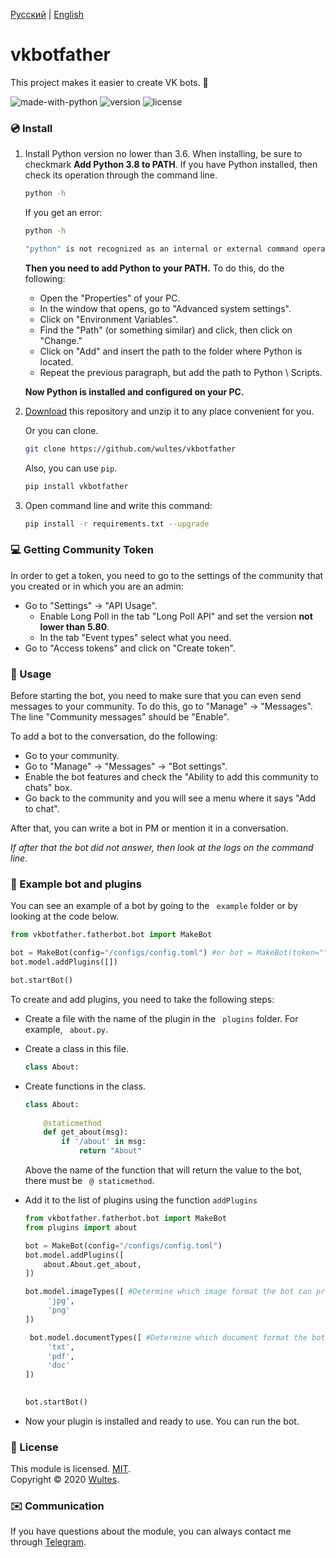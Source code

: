 [Русский](https://github.com/wultes/vkbotfather/blob/master/README.md) | [English](https://github.com/wultes/vkbotfather/blob/master/README_ENG.md)

# vkbotfather

This project makes it easier to create VK bots. 🤖

![made-with-python](https://img.shields.io/badge/Made%20with%20-Python-blue)
![version](https://img.shields.io/pypi/v/vkbotfather?color=blue)
![license](https://img.shields.io/github/license/wultes/vkbotfather)

### 💿 Install

1. Install Python version no lower than 3.6. When installing, be sure to checkmark **Add Python 3.8 to PATH**. If you have Python installed, then check its operation through the command line.

   ```bash
   python -h
   ```

   If you get an error:

   ```bash
   python -h
   
   "python" is not recognized as an internal or external command operable program or batch file.
   ```

   **Then you need to add Python to your PATH.** To do this, do the following:

   - Open the "Properties" of your PC.
   - In the window that opens, go to "Advanced system settings".
   - Click on "Environment Variables".
   - Find the "Path" (or something similar) and click, then click on "Change."
   - Click on "Add" and insert the path to the folder where Python is located.
   - Repeat the previous paragraph, but add the path to Python \ Scripts.

   **Now Python is installed and configured on your PC.**

2. [Download](https://github.com/wultes/vkbotfather/archive/master.zip) this repository and unzip it to any place convenient for you.

   Or you can clone.

   ```bash
   git clone https://github.com/wultes/vkbotfather
   ```

   Also, you can use ```pip```.

   ```bash
   pip install vkbotfather
   ```

3. Open command line and write this command:

   ```bash
   pip install -r requirements.txt --upgrade
   ```

    


### 💻 Getting Community Token

In order to get a token, you need to go to the settings of the community that you created or in which you are an admin:

- Go to "Settings" -> "API Usage".
  - Enable Long Poll in the tab "Long Poll API" and set the version **not lower than 5.80**.
  - In the tab "Event types" select what you need.
- Go to "Access tokens" and click on "Create token".



### 🚀 Usage

Before starting the bot, you need to make sure that you can even send messages to your community. To do this, go to "Manage" -> "Messages". The line "Community messages" should be "Enable".

To add a bot to the conversation, do the following:

- Go to your community.
- Go to "Manage" -> "Messages" -> "Bot settings".
- Enable the bot features and check the "Ability to add this community to chats" box.
- Go back to the community and you will see a menu where it says "Add to chat".

After that, you can write a bot in PM or mention it in a conversation.

*If after that the bot did not answer, then look at the logs on the command line.*

### 👾 Example bot and plugins

You can see an example of a bot by going to the `` example`` folder or by looking at the code below.

```python
from vkbotfather.fatherbot.bot import MakeBot

bot = MakeBot(config="/configs/config.toml") #or bot = MakeBot(token="", group_id="")
bot.model.addPlugins([])

bot.startBot() 
```

To create and add plugins, you need to take the following steps:

- Create a file with the name of the plugin in the `` plugins`` folder. For example, `` about.py``.

- Create a class in this file.

  ```python
  class About:
  ```

- Create functions in the class.

  ```python
  class About:
      
      @staticmethod
      def get_about(msg):
          if '/about' in msg:
              return "About"
  ```

  Above the name of the function that will return the value to the bot, there must be `` @ staticmethod``.

- Add it to the list of plugins using the function ```addPlugins```

  ```python
  from vkbotfather.fatherbot.bot import MakeBot
  from plugins import about
  
  bot = MakeBot(config="/configs/config.toml")
  bot.model.addPlugins([
      about.About.get_about,
  ])
  
  bot.model.imageTypes([ #Determine which image format the bot can process.
	   'jpg',
	   'png'
  ])

   bot.model.documentTypes([ #Determine which document format the bot can process.
	   'txt',
	   'pdf',
	   'doc'
  ])
   
  
  bot.startBot() 
  ```

- Now your plugin is installed and ready to use. You can run the bot. 

### 📃 License

This module is licensed. [MIT](https://choosealicense.com/licenses/mit/).  
Copyright © 2020 [Wultes](https://github.com/wultes/).

### ✉️ Communication

If you have questions about the module, you can always contact me through [Telegram](https://t.me/wultes).
